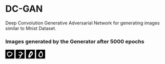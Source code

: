 # DC-GAN
Deep Convolution Generative Adversarial Network for generating images similar to Mnist Dataset.  
### Images generated by the Generator after 5000 epochs  
<img src='./output/0.png'>
<img src='./output/1.png'>
<img src='./output/2.png'>
<img src='./output/3.png'>
